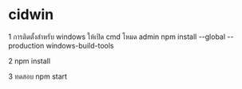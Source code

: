 # cidwin

1 การติดตั้งสำหรับ windows ให้เปิด cmd โหมด admin 
npm install --global --production windows-build-tools  

2 npm install

3 ทดสอบ npm start


